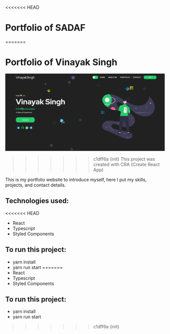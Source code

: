 <<<<<<< HEAD
# Portfolio of SADAF


=======
# Portfolio of Vinayak Singh

<img src ="https://github.com/CodeVinayak/CodeVinayak/blob/5920a79f4c5977332a67caf91125241cf0fc46b5/www.vinayaksingh.in.png" />
 
>>>>>>> c1dff6a (init)
This project was created with CRA (Create React App)

This is my portfolio website to introduce myself, here I put my skills, projects, and contact details.

## Technologies used:
<<<<<<< HEAD

- React
- Typescript
- Styled Components

## To run this project:

- yarn install
- yarn run start
=======
- React
- Typescript
- Styled Components
 
## To run this project:
- yarn install
- yarn run start
>>>>>>> c1dff6a (init)
